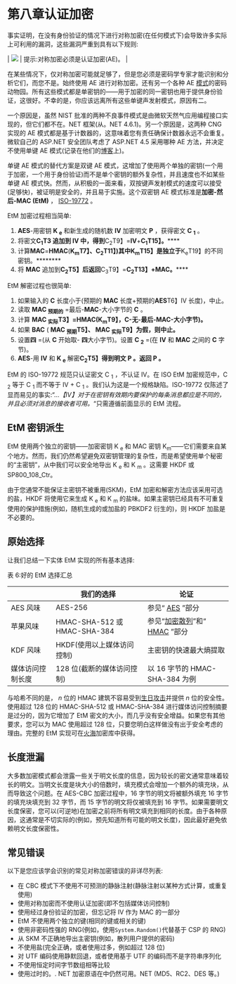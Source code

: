 # 第八章认证加密

事实证明，在没有身份验证的情况下进行对称加密(在任何模式下)会导致许多实际上可利用的漏洞，这些漏洞严重到具有以下规则:

| ![](../Images/tip.png) | 提示:对称加密必须是认证加密(AE)。 |

在某些情况下，仅对称加密可能就足够了，但是您必须是密码学专家才能识别和分析它们，而您不是。始终使用 AE 进行对称加密。还有另一个各种 AE [模式](http://en.wikipedia.org/wiki/Authenticated_encryption)的密码动物园。所有这些模式都是单密钥的——用于加密的同一密钥也用于提供身份验证，这很好。不幸的是，你应该远离所有这些单键声发射模式，原因有二。

一个原因是，虽然 NIST 批准的两种不良事件模式是由微软天然气应用编程接口实现的，但它们都不在。NET 框架(从。NET 4.6.1)。另一个原因是，这两种 CNG 实现的 AE 模式都是基于计数器的，这意味着您有责任确保计数器永远不会重复。微软自己的 ASP.NET 安全团队考虑了 ASP.NET 4.5 采用哪种 AE 方法，并决定不使用单键 AE 模式(记录在他们的[博客](http://blogs.msdn.com/b/webdev/archive/2012/10/24/cryptographic-improvements-in-asp-net-4-5-pt-3.aspx)上)。

单键 AE 模式的替代方案是双键 AE 模式，这增加了使用两个单独的密钥(一个用于加密，一个用于身份验证)而不是单个密钥的额外复杂性，并且速度也不如某些单键 AE 模式快。然而，从积极的一面来看，双按键声发射模式的速度可以接受(足够快)，被证明是安全的，并且易于实施。这个双密钥 AE 模式标准是**加密-然后-MAC (EtM)** ， [ISO-19772](https://www.google.com/search?q=iso-19772) 。

EtM 加密过程相当简单:

1.  **AES**-用密钥 **K <sub>e</sub>** 和新生成的随机数 **IV** 加密明文 **P** ，获得密文 **C <sub>1</sub>** 。
2.  将密文**C<sub>1</sub>T3 追加到 **IV** 中，得到**C<sub>2</sub>T9】=**IV**+**C<sub>1</sub>T15】。******
3.  计算**MAC**=**HMAC**(**K<sub>m</sub>T7】、**C<sub>2</sub>T11】)其中**K<sub>m</sub>T15】是独立于**K<sub>e</sub>T19】的不同密钥。********
4.  将 **MAC** 追加到**C<sub>2</sub>T5】后返回**C<sub>3</sub>T9】=**C<sub>2</sub>T13】+**MAC**。******

EtM 解密过程也很简单:

1.  如果输入的 **C** 长度小于(预期的 **MAC** 长度+预期的**AES**T6】IV 长度)，中止。
2.  读取 **MAC <sub>预期的</sub>** =最后-**MAC**-大小字节的 **C** 。
3.  计算 **MAC <sub>实际</sub>T3】=**HMAC**(**K<sub>m</sub>T9】，**C**-无-最后-**MAC**-大小字节)。****
4.  如果 **BAC** ( **MAC <sub>预期</sub>T5】、 **MAC <sub>实际</sub>T9】为假，则中止。****
5.  设置**四** =(从 **C** 开始取- **四**大小字节)。设置 **C <sub>2</sub>** =(在 **IV** 和 **MAC** 之间的 **C** 字节)。
6.  **AES**-用 **IV** 和 **K <sub>e</sub>** 解密**C<sub>2</sub>T5】得到明文 **P** 。返回 **P** 。**

EtM 的 ISO-19772 规范只认证密文 C <sub>1</sub> ，不认证 IV。在 ISO EtM 加密规范中，C <sub>2</sub> 等于 C <sub>1</sub> 而不等于 IV + C <sub>1</sub> 。我们认为这是一个规格缺陷。ISO-19772 仅陈述了显而易见的事实:“…*【IV】对于在密钥有效期内要保护的每条消息都应是不同的，并且必须对消息的接收者可用。*“只需遵循前面显示的 EtM 流程。

## EtM 密钥派生

EtM 使用两个独立的密钥——加密密钥 K <sub>e</sub> 和 MAC 密钥 K<sub>m</sub>——它们需要来自某个地方。然而，我们仍然希望避免双密钥管理的复杂性，而是希望使用单个秘密的“主密钥”，从中我们可以安全地导出 K <sub>e</sub> 和 K <sub>m</sub> 。这需要 HKDF 或 SP800_108_Ctr。

由于您通常不能保证主密钥不被重用(SKM)，EtM 加密和解密方法应该采用可选的盐，HKDF 将使用它来生成 K <sub>e</sub> 和 K <sub>m</sub> 的盐味。如果主密钥已经具有不可重复使用的保护措施(例如，随机生成的或加盐的 PBKDF2 衍生的)，则 HKDF 加盐是不必要的。

## 原始选择

让我们总结一下实体 EtM 实现的所有基本选择:

表 6:好的 EtM 选择汇总

|  | 我们的选择 | 论证 |
| --- | --- | --- |
| AES 风味 | AES-256 | 参见“ [AES](07.html#_AES) ”部分 |
| 苹果风味 | HMAC-SHA-512 或 HMAC-SHA-384 | 参见“[加密散列](02.html#_Cryptographic_hashes)”和“ [HMAC](02.html#_HMAC_%28including_hash/HMAC) ”部分 |
| KDF 风味 | HKDF(使用以上媒体访问控制) | 主密钥的快速最大熵提取 |
| 媒体访问控制长度 | 128 位(截断的媒体访问控制) | 以 16 字节的 HMAC-SHA-384 为例 |

与哈希不同的是， *n* 位的 HMAC 建筑不容易受到[生日攻击](http://en.wikipedia.org/wiki/Birthday_attack)并提供 *n* 位的安全性。使用超过 128 位的 HMAC-SHA-512 或 HMAC-SHA-384 进行媒体访问控制摘要是过分的，因为它增加了 EtM 密文的大小，而几乎没有安全增益。如果您有其他要求，您可以为 MAC 使用超过 128 位，只要您明白这样做没有出于安全考虑的理由。完整的 EtM 实现可在[火海](http://securitydriven.net/inferno/)加密库中获得。

## 长度泄漏

大多数加密模式都会泄露一些关于明文长度的信息，因为较长的密文通常意味着较长的明文。当明文长度是块大小的倍数时，填充模式会增加一个额外的填充块，从而导致这个问题。在 AES-CBC 加密过程中，16 字节的明文将被额外填充 16 字节的填充块填充到 32 字节，而 15 字节的明文将仅被填充到 16 字节。如果需要明文长度保密，您可以(可逆地)在加密之前将所有明文填充到相同的长度。由于各种原因，这通常是不切实际的(例如，预先知道所有可能的明文长度)，因此最好避免依赖明文长度保密性。

## 常见错误

以下是您应该学会识别的常见对称加密错误的非详尽列表:

*   在 CBC 模式下不使用不可预测的静脉注射(静脉注射以某种方式计算，或重复使用)
*   使用对称加密而不使用认证加密(即不包括媒体访问控制)
*   使用经过身份验证的加密，但忘记将 IV 作为 MAC 的一部分
*   EtM 不使用两个独立的键(相同的键或相关的键)
*   使用非密码性强的 RNG(例如，使用`System.Random()`代替基于 CSP 的 RNG)
*   从 SKM 不正确地导出主密钥(例如，散列用户提供的密码)
*   不使用盐(完全正确，或者使用过多，例如超过 128 位)
*   对 UTF 编码使用静默回退，或者使用基于 UTF 的编码而不是字符串序列化
*   不使用恒定时间字节数组相等比较
*   使用过时的。. NET 加密原语在中仍然可用。NET (MD5、RC2、DES 等。)